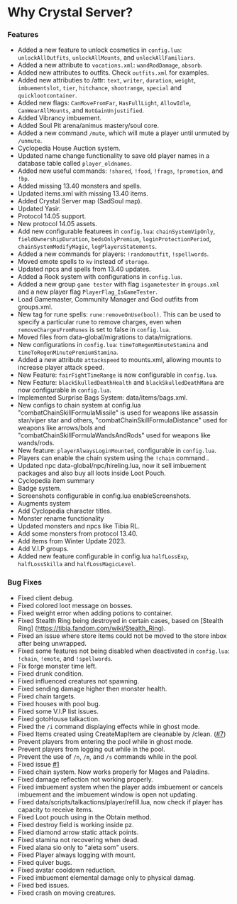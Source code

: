# Why Crystal Server?

### Features

- Added a new feature to unlock cosmetics in `config.lua`: `unlockAllOutfits`, `unlockAllMounts`, and `unlockAllFamiliars`.
- Added a new attribute to `vocations.xml`: `wandRodDamage`, `absorb`.
- Added new attributes to outfits. Check `outfits.xml` for examples.
- Added new attributies to /attr: `text`, `writer`, `duration`, `weight`, `imbuementslot`, `tier`, `hitchance`, `shootrange`, `special` and `quicklootcontainer`.
- Added new flags: `CanMoveFromFar`, `HasFullLight`, `AllowIdle`, `CanWearAllMounts`, and `NotGainUnjustified`.
- Added Vibrancy imbuement.
- Added Soul Pit arena/animus mastery/soul core.
- Added a new command `/mute`, which will mute a player until unmuted by `/unmute`.
- Cyclopedia House Auction system.
- Updated name change functionality to save old player names in a database table called `player_oldnames`.
- Added new useful commands: `!shared`, `!food`, `!frags`, `!promotion`, and `!bp`.
- Added missing 13.40 monsters and spells.
- Updated items.xml with missing 13.40 items.
- Added Crystal Server map (SadSoul map).
- Updated Yasir.
- Protocol 14.05 support.
- New protocol 14.05 assets.
- Add new configurable featurees in `config.lua`:  `chainSystemVipOnly`, `fieldOwnershipDuration`, `bedsOnlyPremium`, `loginProtectionPeriod`, `chainSystemModifyMagic`, `logPlayersStatements`.
- Added a new commands for players: `!randomoutfit`, `!spellwords`.
- Moved emote spells to `kv` instead of `storage`.
- Updated npcs and spells from 13.40 updates.
- Added a Rook system with configurations in `config.lua`.
- Added a new group `game tester` with flag `isgametester` in `groups.xml` and a new player flag `PlayerFlag_IsGameTester`.
- Load Gamemaster, Community Manager and God outfits from groups.xml.
- New tag for rune spells: `rune:removeOnUse(bool)`. This can be used to specify a particular rune to remove charges, even when `removeChargesFromRunes` is set to false in `config.lua`.
- Moved files from data-global/migrations to data/migrations.
- New configurations in `config.lua`: `timeToRegenMinuteStamina` and `timeToRegenMinutePremiumStamina`.
- Added a new attribute `attackspeed` to mounts.xml, allowing mounts to increase player attack speed.
- New Feature: `fairFightTimeRange` is now configurable in `config.lua`.
- New Feature: `blackSkulledDeathHealth` and `blackSkulledDeathMana` are now configurable in `config.lua`.
- Implemented Surprise Bags System: data/items/bags.xml.
- New configs to chain system at config.lua "combatChainSkillFormulaMissile" is used for weapons like assassin star/viper star and others, "combatChainSkillFormulaDistance" used for weapons like arrows/bols and "combatChainSkillFormulaWandsAndRods" used for weapons like wands/rods.
- New feature: `playerAlwaysLoginMounted`, configurable in `config.lua`.
- Players can enable the chain system using the `!chain` command..
- Updated npc data-global/npc/hireling.lua, now it sell imbuement packages and also buy all loots inside Loot Pouch.
- Cyclopedia item summary
- Badge system.
- Screenshots configurable in config.lua enableScreenshots.
- Augments system
- Add Cyclopedia character titles.
- Monster rename functionality
- Updated monsters and npcs like Tibia RL.
- Add some monsters from protocol 13.40.
- Add items from Winter Update 2023.
- Add V.I.P groups.
- Added new feature configurable in config.lua `halfLossExp`, `halfLossSkilla` and `halfLossMagicLevel`.

### Bug Fixes

- Fixed client debug.
- Fixed colored loot message on bosses.
- Fixed weight error when adding potions to container.
- Fixed Stealth Ring being destroyed in certain cases, based on [Stealth Ring] (https://tibia.fandom.com/wiki/Stealth_Ring).
- Fixed an issue where store items could not be moved to the store inbox after being unwrapped.
- Fixed some features not being disabled when deactivated in `config.lua`: `!chain`, `!emote`, and `!spellwords`.
- Fix forge monster time left.
- Fixed drunk condition.
- Fixed influenced creatures not spawning.
- Fixed sending damage higher then monster health.
- Fixed chain targets.
- Fixed houses with pool bug.
- Fixed some V.I.P list issues.
- Fixed gotoHouse talkaction.
- Fixed the `/i` command displaying effects while in ghost mode.
- Fixed Items created using CreateMapItem are cleanable by /clean. ([#7](https://github.com/jprzimba/crystalserver/issues/7))
- Prevent players from entering the pool while in ghost mode.
- Prevent players from logging out while in the pool.
- Prevent the use of `/n`, `/m`, and `/s` commands while in the pool.
- Fixed issue [#1](https://github.com/jprzimba/crystalserver/issues/1)
- Fixed chain system. Now works properly for Mages and Paladins.
- Fixed damage reflection not working properly.
- Fixed imbuement system when the player adds imbuement or cancels imbuement and the imbuement window is open not updating.
- Fixed data/scripts/talkactions/player/refill.lua, now check if player has capacity to receive items.
- Fixed Loot pouch using in the Obtain method.
- Fixed destroy field is working inside pz.
- Fixed diamond arrow static attack points.
- Fixed stamina not recovering when dead.
- Fixed alana sio only to "aleta som" users.
- Fixed Player always logging with mount.
- Fixed quiver bugs.
- Fixed avatar cooldown reduction.
- Fixed imbuement elemental damage only to physical damag.
- Fixed bed issues.
- Fixed crash on moving creatures.